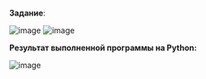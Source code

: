 **Задание**:

![image](https://github.com/user-attachments/assets/65ba5f03-d579-49c7-9d5a-165aa3750ee1)
![image](https://github.com/user-attachments/assets/648ed56f-6af5-4f3f-aecc-76a986fb758d)


**Результат выполненной программы на Python:**

![image](https://github.com/user-attachments/assets/6d961da3-81e3-4744-910c-ffae50e3bbe0)
